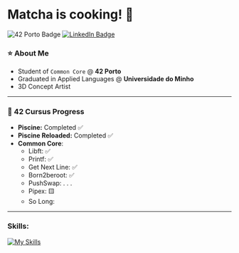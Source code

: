 # Matcha is cooking! 🍵

![42 Porto Badge](https://img.shields.io/badge/Porto_Student-black?style=flat&logo=42&logoColor=white)
[![LinkedIn Badge](https://img.shields.io/badge/LinkedIn-blue?style=flat&logo=linkedin&logoColor=white)](https://www.linkedin.com/in/matildecsilva/)


### ⭐ About Me

- Student of `Common Core` @ **42 Porto**
- Graduated in Applied Languages @ **Universidade do Minho**
- 3D Concept Artist

---

### 🎯 42 Cursus Progress

- **Piscine:** Completed ✅
- **Piscine Reloaded:** Completed ✅
- **Common Core**:
  - Libft: ✅
  - Printf: ✅
  - Get Next Line: ✅
  - Born2beroot: ✅
  - PushSwap: . . .
  - Pipex: 🟨
  - So Long: 
---

### Skills:

[![My Skills](https://skillicons.dev/icons?i=c,html,css,js,solidity,vim,linux,latex,blender,ableton,ps,ai,pr,notion)](https://skillicons.dev)
